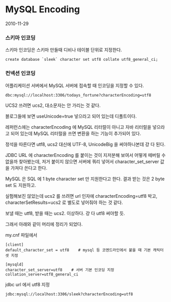# MySQL Encoding

2010-11-29


### 스키마 인코딩

스키마 인코딩은 스키마 만들때 디비나 테이블 단위로 지정한다.

	create database `sleek` character set utf8 collate utf8_general_ci;


### 컨넥션 인코딩

어플리케이션 서버에서 MySQL 서버에 접속할 때 인코딩을 지정할 수 있다.

	dbc:mysql://localhost:3306/todays_fortune?characterEncoding=utf8

UCS2 쓰려면 ucs2, 대소문자는 안 가리는 것 같다.

블로그들에 보면 useUnicode=true 넣으라고 되어 있는데 디폴트이다.

레퍼런스에는 characterEncoding 에 MySQL 리터럴이 아니고 자바 리터럴을 넣으라고 되어 있는데
MySQL 리터럴을 쓰면 변환을 하는 기능이 추가되어 있다.

정석을 따른다면 utf8, ucs2 대신에 UTF-8, UnicodeBig 을 써야하나본데 걍 다 된다.

JDBC URL 에 characterEncoding 를 붙이는 것이 지저분해 보여서 어떻게 떼버릴 수 없을까 찾아봤는데,
저거 붙이지 않으면 서버에 쿼리 넣어서 character_set_server 값을 가져다 쓴다고 한다.

MySQL 은 SQL 에 1 byte character set 만 지원한다고 한다.
결과 받는 것은 2 byte set 도 지원하고.

실험해보진 않았는데 ucs2 를 쓰려면 url 인자에 characterEncoding=utf8 박고,
characterSetResults=ucs2 로 별도로 넣어줘야 하는 것 같다.

보낼 때는 utf8, 받을 때는 ucs2. 이상하다. 걍 다 utf8 써야할 듯.

그래서 아래와 같이 머리에 정리가 되었다.

my.cnf 파일에서

	[client]
	default_character_set = utf8    # mysql 등 코멘드라인에서 붙을 때 기본 캐릭터셋 지정

	[mysqld]
	character_set_server=utf8    # 서버 기본 인코딩 지정
	collation_server=utf8_general_ci


jdbc url 에서 utf8 지정

	jdbc:mysql://localhost:3306/sleek?characterEncoding=utf8

